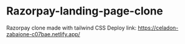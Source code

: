 # Razorpay-landing-page-clone
Razorpay clone made with tailwind CSS
Deploy link: https://celadon-zabaione-c07bae.netlify.app/
